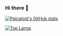 ### Hi there 👋

<!--
**paicaloid/paicaloid** is a ✨ _special_ ✨ repository because its `README.md` (this file) appears on your GitHub profile.

Here are some ideas to get you started:

- 🔭 I’m currently working on ...
- 🌱 I’m currently learning ...
- 👯 I’m looking to collaborate on ...
- 🤔 I’m looking for help with ...
- 💬 Ask me about ...
- 📫 How to reach me: ...
- 😄 Pronouns: ...
- ⚡ Fun fact: ...
-->

[![Paicaloid's GitHub stats](https://github-readme-stats.vercel.app/api?username=paicaloid)](https://github.com/anuraghazra/github-readme-stats)

[![Top Langs](https://github-readme-stats.vercel.app/api/top-langs/?username=paicaloid)](https://github.com/anuraghazra/github-readme-stats)
